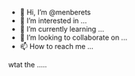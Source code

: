 - 👋 Hi, I’m @menberets
- 👀 I’m interested in ...
- 🌱 I’m currently learning ...
- 💞️ I’m looking to collaborate on ...
- 📫 How to reach me ...

<!---
menberets/menberets is a ✨ special ✨ repository because its `README.md` (this file) appears on your GitHub profile.
You can click the Preview link to take a look at your changes.
--->
wtat the .....
